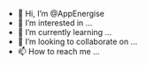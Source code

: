 - 👋 Hi, I’m @AppEnergise
- 👀 I’m interested in ...
- 🌱 I’m currently learning ...
- 💞️ I’m looking to collaborate on ...
- 📫 How to reach me ...

<!---
AppEnergise/AppEnergise is a ✨ special ✨ repository because its `README.md` (this file) appears on your GitHub profile.
You can click the Preview link to take a look at your changes.
--->
